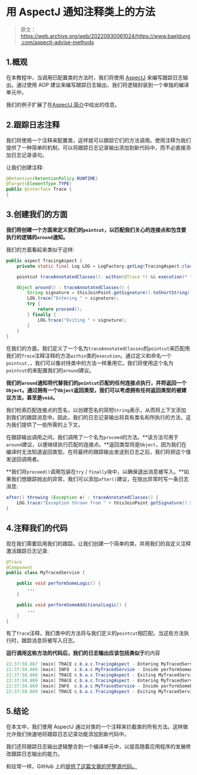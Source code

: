 # 用 AspectJ 通知注释类上的方法

> 原文：<https://web.archive.org/web/20220930061024/https://www.baeldung.com/aspectj-advise-methods>

## 1.概观

在本教程中，当调用已配置类的方法时，我们将使用 [AspectJ](https://web.archive.org/web/20220523140025/https://www.eclipse.org/aspectj/) 来编写跟踪日志输出。通过使用 AOP 建议来编写跟踪日志输出，我们将逻辑封装到一个单独的编译单元中。

我们的例子扩展了在[AspectJ 简介](/web/20220523140025/https://www.baeldung.com/aspectj)中给出的信息。

## 2.跟踪日志注释

我们将使用一个注释来配置类，这样就可以跟踪它们的方法调用。使用注释为我们提供了一种简单的机制，可以将跟踪日志记录输出添加到新代码中，而不必直接添加日志记录语句。

让我们创建注释:

```java
@Retention(RetentionPolicy.RUNTIME)
@Target(ElementType.TYPE)
public @interface Trace {
}
```

## 3.创建我们的方面

**我们将创建一个方面来定义我们的`pointcut`，以匹配我们关心的连接点和包含要执行的逻辑的`around`通知。**

我们的方面看起来类似于这样:

```java
public aspect TracingAspect {
    private static final Log LOG = LogFactory.getLog(TracingAspect.class);

    pointcut traceAnnotatedClasses(): within(@Trace *) && execution(* *(..));

    Object around() : traceAnnotatedClasses() {
        String signature = thisJoinPoint.getSignature().toShortString();
        LOG.trace("Entering " + signature);
        try {
            return proceed();
        } finally {
            LOG.trace("Exiting " + signature);
        }
    }
}
```

在我们的方面，我们定义了一个名为`traceAnnotatedClasses`的`pointcut`来匹配用我们的`Trace`注释注释的方法`within`类的`execution`。通过定义和命名一个`pointcut,`，我们可以像对待类中的方法一样重用它。我们将使用这个名为`pointcut`的来配置我们的`around`建议。

**我们的`around`通知将代替我们的`pointcut`匹配的任何连接点执行，并将返回一个`Object`。通过拥有一个`Object`返回类型，我们可以考虑拥有任何返回类型的被建议方法，甚至是`void`。**

我们检索匹配连接点的签名，以创建签名的简短`String`表示，从而将上下文添加到我们的跟踪消息中。因此，我们的日志记录输出将具有类名和所执行的方法，这为我们提供了一些所需的上下文。

在跟踪输出调用之间，我们调用了一个名为`proceed`的方法。**该方法可用于`around`建议，以便继续执行匹配的连接点。**返回类型将是`Object`，因为我们在编译时无法知道返回类型。在将最终的跟踪输出发送到日志之后，我们将把这个值发送回调用者。

**我们将`proceed()`调用包装在`try` / `finally`块中，以确保退出消息被写入。**如果我们想跟踪抛出的异常，我们可以添加`after()`建议，在抛出异常时写一条日志消息:

```java
after() throwing (Exception e) : traceAnnotatedClasses() {
    LOG.trace("Exception thrown from " + thisJoinPoint.getSignature().toShortString(), e);
}
```

## 4.注释我们的代码

现在我们需要启用我们的跟踪。让我们创建一个简单的类，并用我们的自定义注释激活跟踪日志记录:

```java
@Trace
@Component
public class MyTracedService {

    public void performSomeLogic() {
        ...
    }

    public void performSomeAdditionalLogic() {
        ...
    }
}
```

有了`Trace`注释，我们类中的方法将与我们定义的`pointcut`相匹配。当这些方法执行时，跟踪消息将被写入日志。

**运行调用这些方法的代码后，我们的日志输出应该包括类似于**的内容

```java
22:37:58.867 [main] TRACE c.b.a.c.TracingAspect - Entering MyTracedService.performSomeAdditionalLogic()
22:37:58.868 [main] INFO  c.b.a.c.MyTracedService - Inside performSomeAdditionalLogic...
22:37:58.868 [main] TRACE c.b.a.c.TracingAspect - Exiting MyTracedService.performSomeAdditionalLogic()
22:37:58.869 [main] TRACE c.b.a.c.TracingAspect - Entering MyTracedService.performSomeLogic()
22:37:58.869 [main] INFO  c.b.a.c.MyTracedService - Inside performSomeLogic...
22:37:58.869 [main] TRACE c.b.a.c.TracingAspect - Exiting MyTracedService.performSomeLogic() 
```

## 5.结论

在本文中，我们使用 AspectJ 通过对类的一个注释来拦截类的所有方法。这样做允许我们快速地将跟踪日志记录功能添加到新代码中。

我们还将跟踪日志输出逻辑整合到一个编译单元中，以提高随着应用程序的发展修改跟踪日志输出的能力。

和往常一样，GitHub 上的[提供了这篇文章的完整源代码。](https://web.archive.org/web/20220523140025/https://github.com/eugenp/tutorials/tree/master/spring-aop)